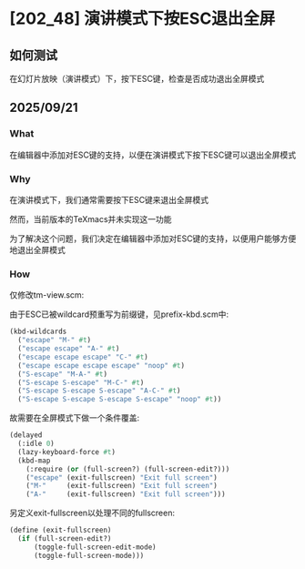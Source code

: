 # [202_48] 演讲模式下按ESC退出全屏

## 如何测试
在幻灯片放映（演讲模式）下，按下ESC键，检查是否成功退出全屏模式

## 2025/09/21

### What
在编辑器中添加对ESC键的支持，以便在演讲模式下按下ESC键可以退出全屏模式

### Why
在演讲模式下，我们通常需要按下ESC键来退出全屏模式

然而，当前版本的TeXmacs并未实现这一功能

为了解决这个问题，我们决定在编辑器中添加对ESC键的支持，以便用户能够方便地退出全屏模式

### How
仅修改tm-view.scm:

由于ESC已被wildcard预重写为前缀键，见prefix-kbd.scm中:

```scheme
(kbd-wildcards
  ("escape" "M-" #t)
  ("escape escape" "A-" #t)
  ("escape escape escape" "C-" #t)
  ("escape escape escape escape" "noop" #t)
  ("S-escape" "M-A-" #t)
  ("S-escape S-escape" "M-C-" #t)
  ("S-escape S-escape S-escape" "A-C-" #t)
  ("S-escape S-escape S-escape S-escape" "noop" #t))
```

故需要在全屏模式下做一个条件覆盖:
```scheme
(delayed
  (:idle 0)
  (lazy-keyboard-force #t)
  (kbd-map
    (:require (or (full-screen?) (full-screen-edit?)))
    ("escape" (exit-fullscreen) "Exit full screen")
    ("M-"     (exit-fullscreen) "Exit full screen")
    ("A-"     (exit-fullscreen) "Exit full screen")))
```

另定义exit-fullscreen以处理不同的fullscreen:
```scheme
(define (exit-fullscreen)
  (if (full-screen-edit?)
      (toggle-full-screen-edit-mode)
      (toggle-full-screen-mode)))
```